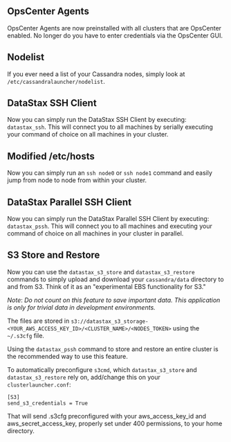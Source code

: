 ## OpsCenter Agents

OpsCenter Agents are now preinstalled with all clusters that are OpsCenter enabled. No longer do you have to enter credentials via the OpsCenter GUI.

## Nodelist

If you ever need a list of your Cassandra nodes, simply look at `/etc/cassandralauncher/nodelist`.

## DataStax SSH Client

Now you can simply run the DataStax SSH Client by executing: `datastax_ssh`. This will connect you to all machines by serially executing your command of choice on all machines in your cluster.

## Modified /etc/hosts

Now you can simply run an `ssh node0` or `ssh node1` command and easily jump from node to node from within your cluster.

## DataStax Parallel SSH Client

Now you can simply run the DataStax Parallel SSH Client by executing: `datastax_pssh`. This will connect you to all machines and executing your command of choice on all machines in your cluster in parallel.

## S3 Store and Restore

Now you can use the `datastax_s3_store` and `datastax_s3_restore` commands to simply upload and download your `cassandra/data` directory to and from S3. Think of it as an "experimental EBS functionality for S3." 

*Note*: _Do not count on this feature to save important data. This application is only for trivial data in development environments._

The files are stored in `s3://datastax_s3_storage-<YOUR_AWS_ACCESS_KEY_ID>/<CLUSTER_NAME>/<NODES_TOKEN>` using the `~/.s3cfg` file.

Using the `datastax_pssh` command to store and restore an entire cluster is the recommended way to use this feature.

To automatically preconfigure `s3cmd`, which `datastax_s3_store` and `datastax_s3_restore` rely on, add/change this on your `clusterlauncher.conf`:

    [S3]
    send_s3_credentials = True

That will send .s3cfg preconfigured with your aws_access_key_id and aws_secret_access_key, properly set under 400 permissions, to your home directory.
